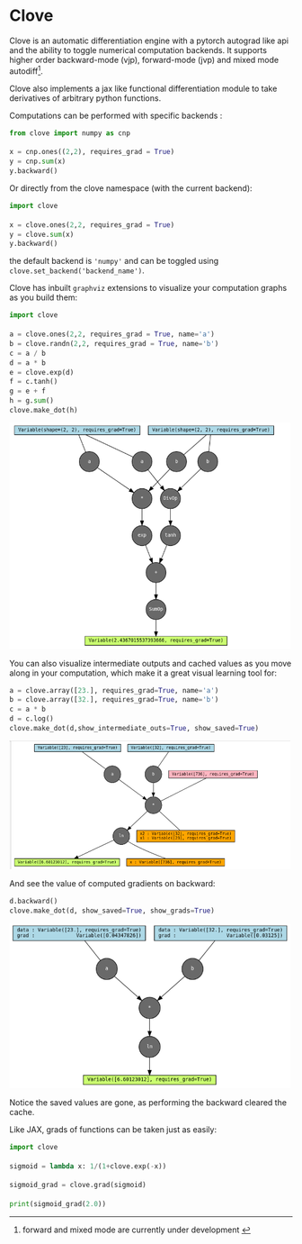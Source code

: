 # Clove

Clove is an automatic differentiation engine with a pytorch autograd like api and the ability to toggle numerical computation backends. It supports higher order backward-mode (vjp), forward-mode (jvp) and mixed mode autodiff[^1].

Clove also implements a jax like functional differentiation module to take derivatives of arbitrary python functions.

[^1]: forward and mixed mode are currently under development </font>

Computations can be performed with specific backends :

```py
from clove import numpy as cnp

x = cnp.ones((2,2), requires_grad = True)
y = cnp.sum(x)
y.backward()
```

Or directly from the clove namespace (with the current backend): 

```py
import clove

x = clove.ones(2,2, requires_grad = True)
y = clove.sum(x)
y.backward()
```

the default backend is `'numpy'` and can be toggled using `clove.set_backend('backend_name')`.

Clove has inbuilt `graphviz` extensions to visualize your computation graphs as you build them:

```py
import clove

a = clove.ones(2,2, requires_grad = True, name='a')
b = clove.randn(2,2, requires_grad = True, name='b')
c = a / b
d = a * b
e = clove.exp(d)
f = c.tanh()
g = e + f
h = g.sum()
clove.make_dot(h)
```

<img src = "./images/clove_graphviz.png" width=500>

You can also visualize intermediate outputs and cached values as you move along in your computation, which make it a great visual learning tool for:

```py
a = clove.array([23.], requires_grad=True, name='a')
b = clove.array([32.], requires_grad=True, name='b')
c = a * b
d = c.log()
clove.make_dot(d,show_intermediate_outs=True, show_saved=True)
```

<img src = "./images/clove_inter_cache.png" width=500>

And see the value of computed gradients on backward:

```py
d.backward()
clove.make_dot(d, show_saved=True, show_grads=True)
```

<img src = "./images/clove_backward.png" width=500>


Notice the saved values are gone, as performing the backward cleared the cache.


Like JAX, grads of functions can be taken just as easily:

```py
import clove

sigmoid = lambda x: 1/(1+clove.exp(-x))

sigmoid_grad = clove.grad(sigmoid)

print(sigmoid_grad(2.0))
```
